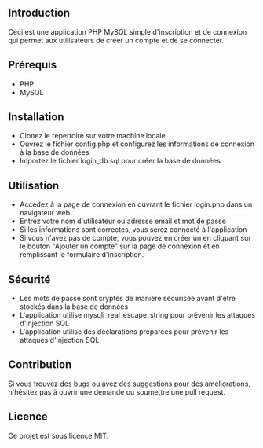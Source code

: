 ## Introduction
Ceci est une application PHP MySQL simple d'inscription et de connexion qui permet aux utilisateurs de créer un compte et de se connecter.

## Prérequis
- PHP
- MySQL

## Installation
- Clonez le répertoire sur votre machine locale
- Ouvrez le fichier config.php et configurez les informations de connexion à la base de données
- Importez le fichier login_db.sql pour créer la base de données

## Utilisation
- Accédez à la page de connexion en ouvrant le fichier login.php dans un navigateur web
- Entrez votre nom d'utilisateur ou adresse email et mot de passe
- Si les informations sont correctes, vous serez connecté à l'application
- Si vous n'avez pas de compte, vous pouvez en créer un en cliquant sur le bouton "Ajouter un compte" sur la page de connexion et en remplissant le formulaire d'inscription.

## Sécurité
- Les mots de passe sont cryptés de manière sécurisée avant d'être stockés dans la base de données
- L'application utilise mysqli_real_escape_string pour prévenir les attaques d'injection SQL
- L'application utilise des déclarations préparées pour prévenir les attaques d'injection SQL

## Contribution
Si vous trouvez des bugs ou avez des suggestions pour des améliorations, n'hésitez pas à ouvrir une demande ou soumettre une pull request.

## Licence
Ce projet est sous licence MIT.
